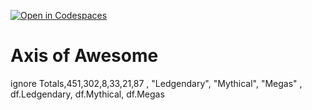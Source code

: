 [![Open in Codespaces](https://classroom.github.com/assets/launch-codespace-2972f46106e565e64193e422d61a12cf1da4916b45550586e14ef0a7c637dd04.svg)](https://classroom.github.com/open-in-codespaces?assignment_repo_id=18859027)
# Axis of Awesome

ignore
Totals,451,302,8,33,21,87
, "Ledgendary", "Mythical", "Megas"
, df.Ledgendary, df.Mythical, df.Megas
